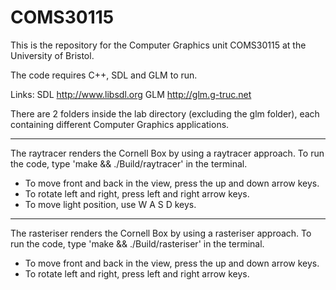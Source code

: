 # COMS30115

This is the repository for the Computer Graphics unit COMS30115 at the University of Bristol.

The code requires C++, SDL and GLM to run. 

Links:
SDL http://www.libsdl.org
GLM http://glm.g-truc.net


There are 2 folders inside the lab directory (excluding the glm folder), each containing different Computer Graphics applications.

-----

The raytracer renders the Cornell Box by using a raytracer approach.
To run the code, type 'make && ./Build/raytracer' in the terminal.
- To move front and back in the view, press the up and down arrow keys.
- To rotate left and right, press left and right arrow keys.
- To move light position, use W A S D keys.

-----

The rasteriser renders the Cornell Box by using a rasteriser approach.
To run the code, type 'make && ./Build/rasteriser' in the terminal.
- To move front and back in the view, press the up and down arrow keys.
- To rotate left and right, press left and right arrow keys.
